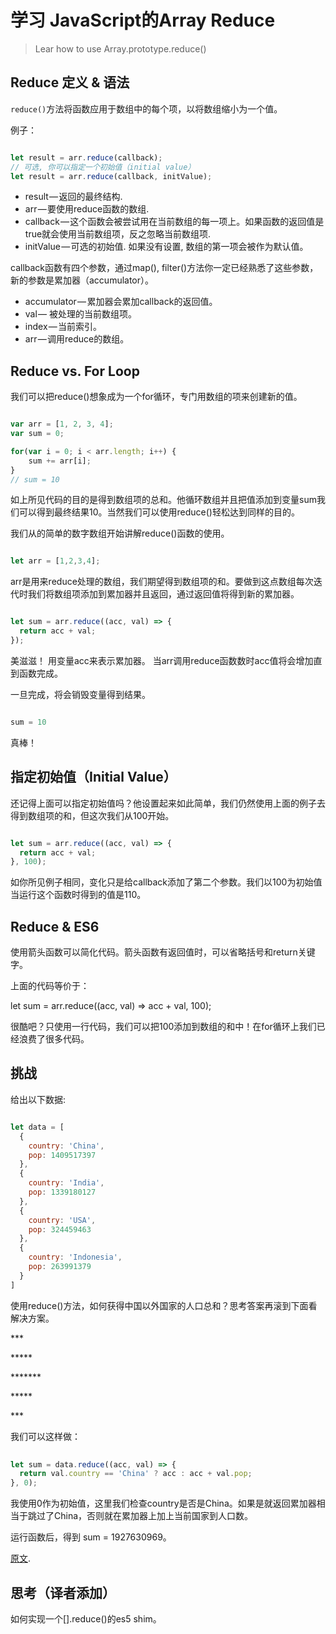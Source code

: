 # 学习 JavaScript的Array Reduce

> Lear how to use Array.prototype.reduce()

## Reduce 定义 & 语法

 `reduce()`方法将函数应用于数组中的每个项，以将数组缩小为一个值。

 例子：

```javascript

let result = arr.reduce(callback);
// 可选, 你可以指定一个初始值（initial value）
let result = arr.reduce(callback, initValue);

```

 - result — 返回的最终结构.
 - arr — 要使用reduce函数的数组.
 - callback — 这个函数会被尝试用在当前数组的每一项上。如果函数的返回值是true就会使用当前数组项，反之忽略当前数组项.
 - initValue — 可选的初始值. 如果没有设置, 数组的第一项会被作为默认值。

 callback函数有四个参数，通过map(), filter()方法你一定已经熟悉了这些参数，新的参数是累加器（accumulator）。
 
 - accumulator — 累加器会累加callback的返回值。
 - val — 被处理的当前数组项。
 - index — 当前索引。
 - arr — 调用reduce的数组。

## Reduce vs. For Loop


 我们可以把reduce()想象成为一个for循环，专门用数组的项来创建新的值。

```javascript

var arr = [1, 2, 3, 4];
var sum = 0;

for(var i = 0; i < arr.length; i++) {
    sum += arr[i];
}
// sum = 10

```

 如上所见代码的目的是得到数组项的总和。他循环数组并且把值添加到变量sum我们可以得到最终结果10。当然我们可以使用reduce()轻松达到同样的目的。
 
 我们从的简单的数字数组开始讲解reduce()函数的使用。
 
```javascript

let arr = [1,2,3,4];

```
 arr是用来reduce处理的数组，我们期望得到数组项的和。要做到这点数组每次迭代时我们将数组项添加到累加器并且返回，通过返回值将得到新的累加器。
 
```javascript

let sum = arr.reduce((acc, val) => {
  return acc + val;
});

```
 美滋滋！ 用变量acc来表示累加器。 当arr调用reduce函数数时acc值将会增加直到函数完成。

 一旦完成，将会销毁变量得到结果。

```javascript

sum = 10

```

 真棒！

## 指定初始值（Initial Value）

 还记得上面可以指定初始值吗？他设置起来如此简单，我们仍然使用上面的例子去得到数组项的和，但这次我们从100开始。
 
```javascript

let sum = arr.reduce((acc, val) => {
  return acc + val;
}, 100);

```
 如你所见例子相同，变化只是给callback添加了第二个参数。我们以100为初始值当运行这个函数时得到的值是110。
 
## Reduce & ES6
 
 使用箭头函数可以简化代码。箭头函数有返回值时，可以省略括号和return关键字。
 
 上面的代码等价于：
 
 let sum = arr.reduce((acc, val) => acc + val, 100);

 很酷吧？只使用一行代码，我们可以把100添加到数组的和中！在for循环上我们已经浪费了很多代码。
 
## 挑战
 
 给出以下数据:
  
```javascript

let data = [
  {
    country: 'China',
    pop: 1409517397
  },
  {
    country: 'India',
    pop: 1339180127
  },
  {
    country: 'USA',
    pop: 324459463
  },
  {
    country: 'Indonesia',
    pop: 263991379
  }
]

```

 使用reduce()方法，如何获得中国以外国家的人口总和？思考答案再滚到下面看解决方案。
 
\***
 
\*****
 
\*******
 
\*****
 
\***

 我们可以这样做：

```javascript 
 
let sum = data.reduce((acc, val) => {
  return val.country == 'China' ? acc : acc + val.pop;
}, 0);

```
 我使用0作为初始值，这里我们检查country是否是China。如果是就返回累加器相当于跳过了China，否则就在累加器上加上当前国家到人口数。
 
 运行函数后，得到 sum = 1927630969。
 
 [原文](https://codeburst.io/learn-understand-javascripts-reduce-function-b2b0406efbdc).
 
## 思考（译者添加）
 
 如何实现一个[].reduce()的es5 shim。